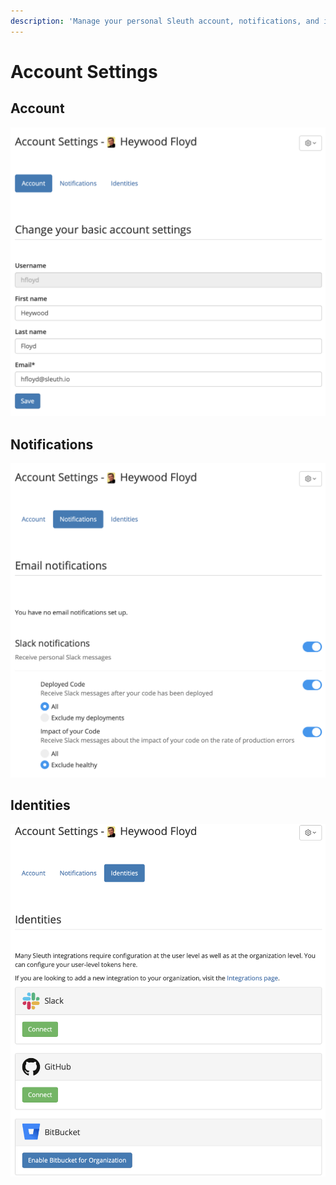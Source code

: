 ```yaml
---
description: 'Manage your personal Sleuth account, notifications, and identities settings'
---
```


# Account Settings

## Account

![](.gitbook/assets/account-settings-account.png)

## Notifications

![](.gitbook/assets/account-settings-notifications.png)

## Identities

![](.gitbook/assets/account-settings-identities.png)

